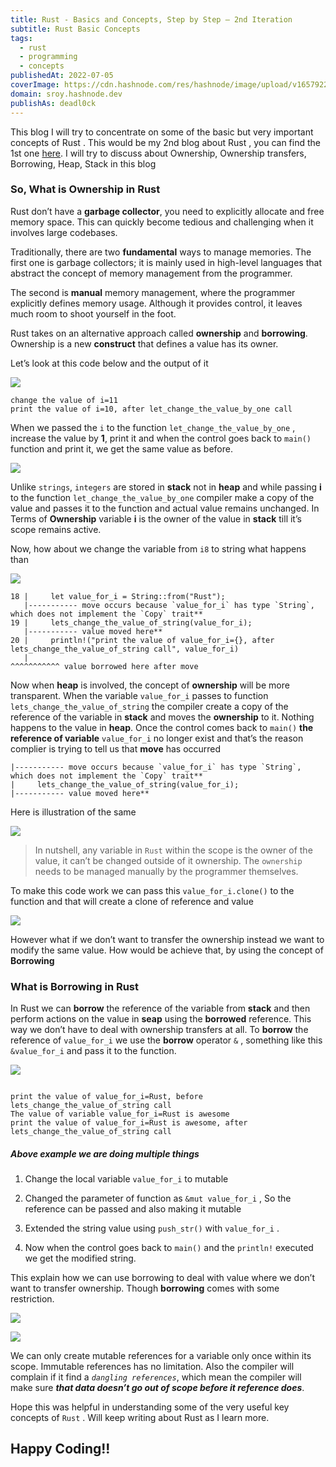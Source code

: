 ```yaml
---
title: Rust - Basics and Concepts, Step by Step — 2nd Iteration
subtitle: Rust Basic Concepts
tags:
  - rust
  - programming
  - concepts
publishedAt: 2022-07-05
coverImage: https://cdn.hashnode.com/res/hashnode/image/upload/v1657922647113/3r8jTvl9X.png?auto=compress
domain: sroy.hashnode.dev
publishAs: deadl0ck
---
```


This blog I will try to concentrate on some of the basic but very important concepts of Rust . This would be my 2nd blog about Rust , you can find the 1st one [here](https://sroy.hashnode.dev/rust-basics-and-concepts-step-by-step-1st-iteration). I will try to discuss about Ownership, Ownership transfers, Borrowing, Heap, Stack in this blog

### So, What is Ownership in Rust

Rust don’t have a **garbage collector**, you need to explicitly allocate and free memory space. This can quickly become tedious and challenging when it involves large codebases.

Traditionally, there are two **fundamental** ways to manage memories. The first one is garbage collectors; it is mainly used in high-level languages that abstract the concept of memory management from the programmer.

The second is **manual** memory management, where the programmer explicitly defines memory usage. Although it provides control, it leaves much room to shoot yourself in the foot.

Rust takes on an alternative approach called **ownership** and **borrowing**. Ownership is a new **construct** that defines a value has its owner.

Let’s look at this code below and the output of it

![](https://github.com/kodelint/blog-assets/raw/main/images/01-rust-function.png)

```
change the value of i=11
print the value of i=10, after let_change_the_value_by_one call
```

When we passed the `i` to the function `let_change_the_value_by_one` , increase the value by **1**, print it and when the control goes back to `main()` function and print it, we get the same value as before.

![](https://github.com/kodelint/blog-assets/raw/main/images/01-rust-heap-stack.png)

Unlike `strings`, `integers` are stored in **stack** not in **heap** and while passing **i** to the function `let_change_the_value_by_one` compiler make a copy of the value and passes it to the function and actual value remains unchanged. In Terms of **Ownership** variable **i** is the owner of the value in **stack** till it’s scope remains active.

Now, how about we change the variable from `i8` to string what happens than

![](https://github.com/kodelint/blog-assets/raw/main/images/01-rust-function-heap.png)

```
18 |     let value_for_i = String::from("Rust");
   |----------- move occurs because `value_for_i` has type `String`, which does not implement the `Copy` trait**
19 |     lets_change_the_value_of_string(value_for_i);
   |----------- value moved here**
20 |     println!("print the value of value_for_i={}, after lets_change_the_value_of_string call", value_for_i)
   |                                                                                               ^^^^^^^^^^^ value borrowed here after move
```

Now when **heap** is involved, the concept of **ownership** will be more transparent. When the variable `value_for_i` passes to function `lets_change_the_value_of_string` the compiler create a copy of the reference of the variable in **stack** and moves the **ownership** to it. Nothing happens to the value in **heap**. Once the control comes back to `main()` **the reference of variable** `value_for_i` no longer exist and that’s the reason complier is trying to tell us that **move** has occurred

```
|----------- move occurs because `value_for_i` has type `String`, which does not implement the `Copy` trait**
|     lets_change_the_value_of_string(value_for_i);
|----------- value moved here**
```

Here is illustration of the same

![](https://github.com/kodelint/blog-assets/raw/main/images/02-rust-heap-stack.png)

> In nutshell, any variable in `Rust` within the scope is the owner of the value, it can’t be changed outside of it ownership. The `ownership` needs to be managed manually by the programmer themselves.

To make this code work we can pass this `value_for_i.clone()` to the function and that will create a clone of reference and value

![](https://github.com/kodelint/blog-assets/raw/main/images/03-rust-heap-stack.png)

However what if we don’t want to transfer the ownership instead we want to modify the same value. How would be achieve that, by using the concept of **Borrowing**

### What is **Borrowing** in Rust

In Rust we can **borrow** the reference of the variable from **stack** and then perform actions on the value in **seap** using the **borrowed** reference. This way we don’t have to deal with ownership transfers at all. To **borrow** the reference of `value_for_i` we use the **borrow** operator `&` , something like this `&value_for_i` and pass it to the function.

![](https://github.com/kodelint/blog-assets/raw/main/images/01-rust-function-borrowing.png)

```

print the value of value_for_i=Rust, before lets_change_the_value_of_string call
The value of variable value_for_i=Rust is awesome
print the value of value_for_i=Rust is awesome, after lets_change_the_value_of_string call
```

##### Above example we are doing multiple things

1.  Change the local variable `value_for_i` to mutable

2.  Changed the parameter of function as `&mut value_for_i` , So the reference can be passed and also making it mutable

3.  Extended the string value using `push_str()` with `value_for_i` .

4.  Now when the control goes back to `main()` and the `println!` executed we get the modified string.

This explain how we can use borrowing to deal with value where we don’t want to transfer ownership. Though **borrowing** comes with some restriction.

![](https://github.com/kodelint/blog-assets/raw/main/images/01-ownership-and-borrow-limitations.png)

![](https://github.com/kodelint/blog-assets/raw/main/images/01-ownership-and-borrow-limitations-pic.png)

We can only create mutable references for a variable only once within its scope. Immutable references has no limitation. Also the compiler will complain if it find a _`dangling references`_, which mean the compiler will make sure _**that data doesn’t go out of scope before it reference does**_.

Hope this was helpful in understanding some of the very useful key concepts of `Rust` . Will keep writing about Rust as I learn more.

## Happy Coding!!
